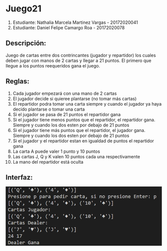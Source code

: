 # Juego21
1) Estudiante: Nathalia Marcela Martinez Vargas - 20172020041
2) Estudiante: Daniel Felipe Camargo Roa - 20172020078  

## Descripción:
Juego de cartas entre dos contrincantes (jugador y repartidor) los cuales deben jugar con manos de 2 cartas y llegar a 21 puntos. El primero que llegue a los puntos reequeridos gana el juego.

## Reglas:
1) Cada jugador empezará con una mano de 2 cartas
2) El jugador decide si quieree plantarse (no tomar más cartas)
3) El repartidor podra tomar una carta siempre y cuando el jugador ya haya decido plantarse o tomar una carta
4) Si el jugador se pasa de 21 puntos el repartidor gana
5) Si el jugador tiene menos puntos que el repartidor, el repartidor gana. Siempre y cuando los dos esten por debajo de 21 puntos
6) Si el jugador tiene más puntos que el repartidor, el jugador gana. Siempre y cuando los dos esten por debajo de 21 puntos
7) Si el jugador y el repartidor estan en igualdad de puntos el repartidor gana
8) La carta A puede valer 1 punto y 10 puntos
9) Las cartas J, Q y K valen 10 puntos cada una respectivamente
10) La mano del repartidor está oculta

## Interfaz:
![Juego21](https://github.com/NathaliaMartinezVargas/Juego21/blob/master/Juego21.png)
